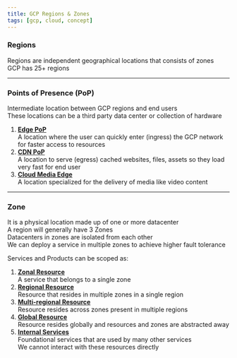 ```yaml
---
title: GCP Regions & Zones
tags: [gcp, cloud, concept]
---
```


### Regions

Regions are independent geographical locations that consists of zones  
GCP has 25+ regions

---

### Points of Presence (PoP)

Intermediate location between GCP regions and end users  
These locations can be a third party data center or collection of hardware

1. **<u>Edge PoP</u>**  
   A location where the user can quickly enter (ingress) the GCP network for faster access to resources
2. **<u>CDN PoP</u>**  
   A location to serve (egress) cached websites, files, assets so they load very fast for end user
3. **<u>Cloud Media Edge</u>**  
   A location specialized for the delivery of media like video content

---

### Zone

It is a physical location made up of one or more datacenter  
A region will generally have 3 Zones  
Datacenters in zones are isolated from each other  
We can deploy a service in multiple zones to achieve higher fault tolerance

Services and Products can be scoped as:

1. **<u>Zonal Resource</u>**  
   A service that belongs to a single zone
2. **<u>Regional Resource</u>**  
   Resource that resides in multiple zones in a single region
3. **<u>Multi-regional Resource</u>**  
   Resource resides across zones present in multiple regions
4. **<u>Global Resource</u>**  
   Resource resides globally and resources and zones are abstracted away
5. **<u>Internal Services</u>**  
   Foundational services that are used by many other services  
   We cannot interact with these resources directly
